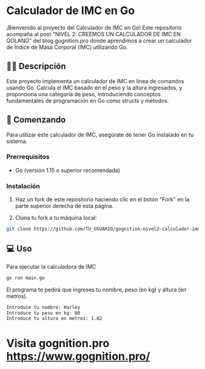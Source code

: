 # Calculador de IMC en Go

¡Bienvenido al proyecto del Calculador de IMC en Go! Este repositorio acompaña al post "NIVEL 2: CREEMOS UN CALCULADOR DE IMC EN GOLANG" del blog gognition.pro donde aprendimos a crear un calculador de Índice de Masa Corporal (IMC) utilizando Go.

## 🏋️‍♂️ Descripción

Este proyecto implementa un calculador de IMC en línea de comandos usando Go. Calcula el IMC basado en el peso y la altura ingresados, y proporciona una categoría de peso, introduciendo conceptos fundamentales de programación en Go como structs y métodos.

## 🚀 Comenzando

Para utilizar este calculador de IMC, asegúrate de tener Go instalado en tu sistema.

### Prerrequisitos

- Go (versión 1.15 o superior recomendada)

### Instalación
1. Haz un fork de este repositorio haciendo clic en el botón "Fork" en la parte superior derecha de esta página.

2. Clona tu fork a tu máquina local:

```bash
git clone https://github.com/TU_USUARIO/gognition-nivel2-calculador-imc.git
```

## 💻️ Uso
Para ejecutar la calculadora de IMC
```bash
go run main.go
```

El programa te pedirá que ingreses tu nombre, peso (en kg) y altura (en metros).
```bash
Introduce tu nombre: Harley
Introduce tu peso en kg: 80
Introduce tu altura en metros: 1.82
```


# Visita gognition.pro https://www.gognition.pro/
